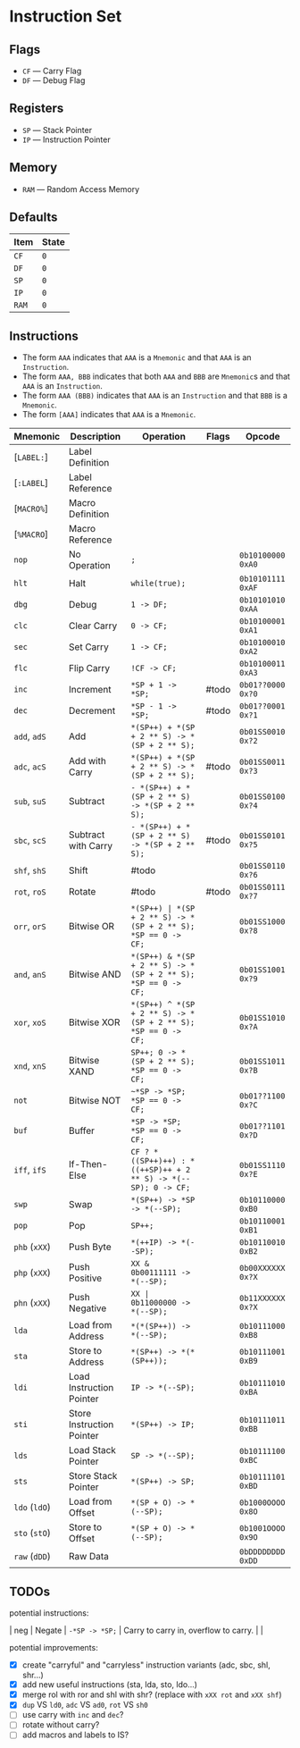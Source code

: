 # Instruction Set

## Flags

- `CF` &mdash; Carry Flag
- `DF` &mdash; Debug Flag

## Registers

- `SP` &mdash; Stack Pointer
- `IP` &mdash; Instruction Pointer

## Memory

- `RAM` &mdash; Random Access Memory

## Defaults

| Item  | State |
| ----- | ----- |
| `CF`  | `0`   |
| `DF`  | `0`   |
| `SP`  | `0`   |
| `IP`  | `0`   |
| `RAM` | `0`   |

## Instructions

- The form `AAA` indicates that `AAA` is a `Mnemonic` and that `AAA` is an `Instruction`.
- The form `AAA, BBB` indicates that both `AAA` and `BBB` are `Mnemonic`s and that `AAA` is an `Instruction`.
- The form `AAA (BBB)` indicates that `AAA` is an `Instruction` and that `BBB` is a `Mnemonic`.
- The form `[AAA]` indicates that `AAA` is a `Mnemonic`.

| Mnemonic      | Description               | Operation                                                      | Flags | Opcode              |
| ------------- | ------------------------- | -------------------------------------------------------------- | ----- | ------------------- |
| [`LABEL:`]    | Label Definition          |                                                                |       |                     |
| [`:LABEL`]    | Label Reference           |                                                                |       |                     |
| [`MACRO%`]    | Macro Definition          |                                                                |       |                     |
| [`%MACRO`]    | Macro Reference           |                                                                |       |                     |
| `nop`         | No Operation              | `;`                                                            |       | `0b10100000` `0xA0` |
| `hlt`         | Halt                      | `while(true);`                                                 |       | `0b10101111` `0xAF` |
| `dbg`         | Debug                     | `1 -> DF;`                                                     |       | `0b10101010` `0xAA` |
| `clc`         | Clear Carry               | `0 -> CF;`                                                     |       | `0b10100001` `0xA1` |
| `sec`         | Set Carry                 | `1 -> CF;`                                                     |       | `0b10100010` `0xA2` |
| `flc`         | Flip Carry                | `!CF -> CF;`                                                   |       | `0b10100011` `0xA3` |
| `inc`         | Increment                 | `*SP + 1 -> *SP;`                                              | #todo | `0b01??0000` `0x?0` |
| `dec`         | Decrement                 | `*SP - 1 -> *SP;`                                              | #todo | `0b01??0001` `0x?1` |
| `add`, `adS`  | Add                       | `*(SP++) + *(SP + 2 ** S) -> *(SP + 2 ** S);`                  |       | `0b01SS0010` `0x?2` |
| `adc`, `acS`  | Add with Carry            | `*(SP++) + *(SP + 2 ** S) -> *(SP + 2 ** S);`                  | #todo | `0b01SS0011` `0x?3` |
| `sub`, `suS`  | Subtract                  | `- *(SP++) + *(SP + 2 ** S) -> *(SP + 2 ** S);`                |       | `0b01SS0100` `0x?4` |
| `sbc`, `scS`  | Subtract with Carry       | `- *(SP++) + *(SP + 2 ** S) -> *(SP + 2 ** S);`                | #todo | `0b01SS0101` `0x?5` |
| `shf`, `shS`  | Shift                     | #todo                                                          |       | `0b01SS0110` `0x?6` |
| `rot`, `roS`  | Rotate                    | #todo                                                          | #todo | `0b01SS0111` `0x?7` |
| `orr`, `orS`  | Bitwise OR                | `*(SP++) \| *(SP + 2 ** S) -> *(SP + 2 ** S); *SP == 0 -> CF;` |       | `0b01SS1000` `0x?8` |
| `and`, `anS`  | Bitwise AND               | `*(SP++) & *(SP + 2 ** S) -> *(SP + 2 ** S); *SP == 0 -> CF;`  |       | `0b01SS1001` `0x?9` |
| `xor`, `xoS`  | Bitwise XOR               | `*(SP++) ^ *(SP + 2 ** S) -> *(SP + 2 ** S); *SP == 0 -> CF;`  |       | `0b01SS1010` `0x?A` |
| `xnd`, `xnS`  | Bitwise XAND              | `SP++; 0 -> *(SP + 2 ** S); *SP == 0 -> CF;`                   |       | `0b01SS1011` `0x?B` |
| `not`         | Bitwise NOT               | `~*SP -> *SP; *SP == 0 -> CF;`                                 |       | `0b01??1100` `0x?C` |
| `buf`         | Buffer                    | `*SP -> *SP; *SP == 0 -> CF;`                                  |       | `0b01??1101` `0x?D` |
| `iff`, `ifS`  | If-Then-Else              | `CF ? *((SP++)++) : *((++SP)++ + 2 ** S) -> *(--SP); 0 -> CF;` |       | `0b01SS1110` `0x?E` |
| `swp`         | Swap                      | `*(SP++) -> *SP -> *(--SP);`                                   |       | `0b10110000` `0xB0` |
| `pop`         | Pop                       | `SP++;`                                                        |       | `0b10110001` `0xB1` |
| `phb` (`xXX`) | Push Byte                 | `*(++IP) -> *(--SP);`                                          |       | `0b10110010` `0xB2` |
| `php` (`xXX`) | Push Positive             | `XX & 0b00111111 -> *(--SP);`                                  |       | `0b00XXXXXX` `0x?X` |
| `phn` (`xXX`) | Push Negative             | `XX \| 0b11000000 -> *(--SP);`                                 |       | `0b11XXXXXX` `0x?X` |
| `lda`         | Load from Address         | `*(*(SP++)) -> *(--SP);`                                       |       | `0b10111000` `0xB8` |
| `sta`         | Store to Address          | `*(SP++) -> *(*(SP++));`                                       |       | `0b10111001` `0xB9` |
| `ldi`         | Load Instruction Pointer  | `IP -> *(--SP);`                                               |       | `0b10111010` `0xBA` |
| `sti`         | Store Instruction Pointer | `*(SP++) -> IP;`                                               |       | `0b10111011` `0xBB` |
| `lds`         | Load Stack Pointer        | `SP -> *(--SP);`                                               |       | `0b10111100` `0xBC` |
| `sts`         | Store Stack Pointer       | `*(SP++) -> SP;`                                               |       | `0b10111101` `0xBD` |
| `ldo` (`ldO`) | Load from Offset          | `*(SP + O) -> *(--SP);`                                        |       | `0b1000OOOO` `0x8O` |
| `sto` (`stO`) | Store to Offset           | `*(SP + O) -> *(--SP);`                                        |       | `0b1001OOOO` `0x9O` |
| `raw` (`dDD`) | Raw Data                  |                                                                |       | `0bDDDDDDDD` `0xDD` |

## TODOs

potential instructions:

| neg | Negate | `-*SP -> *SP;` | Carry to carry in, overflow to carry. | |

potential improvements:

- [x] create "carryful" and "carryless" instruction variants (adc, sbc, shl, shr...)
- [x] add new useful instructions (sta, lda, sto, ldo...)
- [x] merge rol with ror and shl with shr? (replace with `xXX rot` and `xXX shf`)
- [x] `dup` VS `ld0`, `adc` VS `ad0`, `rot` VS `sh0`
- [ ] use carry with `inc` and `dec`?
- [ ] rotate without carry?
- [ ] add macros and labels to IS?
